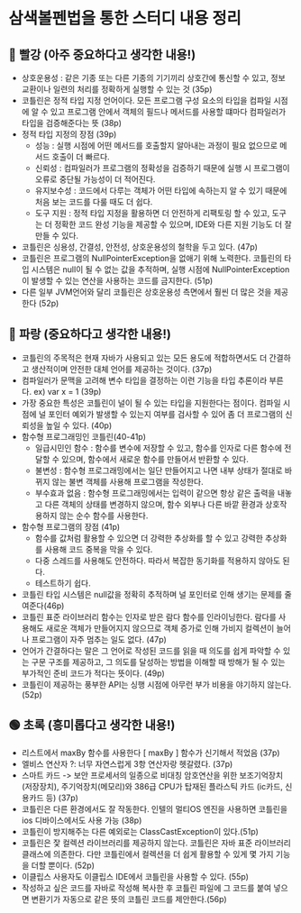 # 삼색볼펜법을 통한 스터디 내용 정리


## 🔴 빨강 (아주 중요하다고 생각한 내용!)

- 상호운용성 : 같은 기종 또는 다른 기종의 기기끼리 상호간에 통신할 수 있고, 정보교환이나 일련의 처리를 정확하게 실행할 수 있는 것 (35p)
- 코틀린은 정적 타입 지정 언어이다. 모든 프로그램 구성 요소의 타입을 컴파일 시점에 알 수 있고 프로그램 안에서 객체의 필드나 메서드를 사용할 떄마다 컴파일러가 타입을 검증해준다는 뜻 (38p)
- 정적 타입 지정의 장점 (39p)
  - 성능 : 실행 시점에 어떤 메서드를 호출할지 알아내는 과정이 필요 없으므로 메서드 호출이 더 빠르다.
  - 신뢰성 : 컴파일러가 프로그램의 정확성을 검증하기 때문에 실행 시 프로그램이 오류로 중단될 가능성이 더 적어진다.
  - 유지보수성 : 코드에서 다루는 객체가 어떤 타입에 속하는지 알 수 있기 때문에 처음 보는 코드를 다룰 때도 더 쉽다.
  - 도구 지원 : 정적 타입 지정을 활용하면 더 안전하게 리팩토링 할 수 있고, 도구는 더 정확한 코드 완성 기능을 제공할 수 있으며, IDE와 다른 지원 기능도 더 잘 만들 수 있다.
- 코틀린은 싱용성, 간결성, 안전성, 상호운용성의 철학을 두고 있다. (47p)
- 코틀린은 프로그램의 NullPointerException을 없애기 위해 노력한다. 코틀린의 타입 시스템은 null이 될 수 없는 값을 추적하며, 실행 시점에 NullPointerException이 발생할 수 있는 연산을 사용하는 코드를 금지한다. (51p)
- 다른 일부 JVM언어와 달리 코틀린은 상호운용성 측면에서 훨씬 더 많은 것을 제공한다 (52p)

## 🔵 파랑 (중요하다고 생각한 내용!)

- 코틀린의 주목적은 현재 자바가 사용되고 있는 모든 용도에 적합하면서도 더 간결하고 생산적이며 안전한 대체 언어를 제공하는 것이다. (37p)
- 컴파일러가 문맥을 고려해 변수 타입을 결정하는 이런 기능을 타입 추론이라 부른다. ex) var x = 1 (39p)
- 가장 중요한 특성은 코틀린이 널이 될 수 있는 타입을 지원한다는 점이다. 컴파일 시점에 널 포인터 예외가 발생할 수 있는지 여부를 검사할 수 있어 좀 더 프로그램의 신뢰성을 높일 수 있다. (40p)
- 함수형 프로그래밍인 코틀린(40-41p)
  - 일급시민인 함수 : 함수를 변수에 저장할 수 있고, 함수를 인자로 다른 함수에 전달할 수 있으며, 함수에서 새로운 함수를 만들어서 반환할 수 있다.
  - 불변성 : 함수형 프로그래밍에서는 일단 만들어지고 나면 내부 상태가 절대로 바뀌지 않는 불변 객체를 사용해 프로그램을 작성한다.
  - 부수효과 없음 : 함수형 프로그래밍에서는 입력이 같으면 항상 같은 출력을 내놓고 다른 객체의 상태를 변경하지 않으며, 함수 외부나 다른 바깥 환경과 상호작용하지 않는 순수 함수를 사용한다.
- 함수형 프로그램의 장점 (41p)
  - 함수를 값처럼 활용할 수 있으면 더 강력한 추상화를 할 수 있고 강력한 추상화를 사용해 코드 중복을 막을 수 있다.
  - 다중 스레드를 사용해도 안전하다. 따라서 복잡한 동기화를 적용하지 않아도 된다.
  - 테스트하기 쉽다.
- 코틀린 타입 시스템은 null값을 정확히 추적하며 널 포인터로 인해 생기는 문제를 줄여준다(46p)
- 코틀린 표준 라이브러리 함수는 인자로 받은 람다 함수를 인라이닝한다. 람다를 사용해도 새로운 객체가 만들어지지 않으므로 객체 증가로 인해 가비지 컬렉션이 늘어나 프로그램이 자주 멈추는 일도 없다. (47p)
- 언어가 간결하다는 말은 그 언어로 작성된 코드를 읽을 때 의도를 쉽게 파악할 수 있는 구문 구조를 제공하고, 그 의도를 달성하는 방법을 이해할 때 방해가 될 수 있는 부가적인 준비 코드가 적다는 뜻이다. (49p)
- 코틀린이 제공하는 풍부한 API는 싱행 시점에 아무런 부가 비용을 야기하지 않는다. (52p)


## 🟢 초록 (흥미롭다고 생각한 내용!)

- 리스트에서 maxBy 함수를 사용한다 [ maxBy ] 함수가 신기해서 적었음 (37p)
- 엘비스 연산자 ?: 너무 자연스럽게 3항 연산자랑 헷갈렸다. (37p) 
- 스마트 카드 -> 보안 프로세서의 일종으로 비대칭 암호연산을 위한 보조기억장치(저장장치), 주기억장치(메모리)와 386급 CPU가 탑재된 플라스틱 카드 (ic카드, 신용카드 등) (37p)
- 코틀린은 다른 환경에서도 잘 작동한다. 인텔의 멀티OS 엔진을 사용하면 코틀린을 ios 디바이스에서도 사용 가능 (38p)
- 코틀린이 방지해주는 다른 예외로는 ClassCastException이 있다.(51p)
- 코틀린은 잧 컬렉션 라이브러리를 제공하지 않는다. 코틀린은 자바 표준 라이브러리 클래스에 의존한다. 다만 코틀린에서 컬렉션을 더 쉽게 활용할 수 있게 몇 가지 기능을 더할 뿐이다. (52p)
- 이클립스 사용자도 이클립스 IDE에서 코틀린을 사용할 수 있다. (55p)
- 작성하고 싶은 코드를 자바로 작성해 복사한 후 코틀린 파일에 그 코드를 붙여 넣으면 변환기가 자동으로 같은 뜻의 코틀린 코드를 제안한다.(56p)

